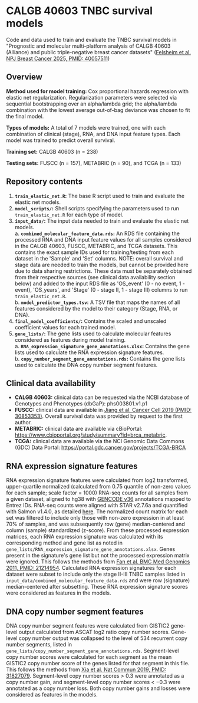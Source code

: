 # CALGB 40603 TNBC survival models
Code and data used to train and evaluate the TNBC survival models in "Prognostic and molecular multi-platform analysis of CALGB 40603 (Alliance) and public triple-negative breast cancer datasets" ([Felsheim et al. NPJ Breast Cancer 2025, PMID: 40057511](https://www.nature.com/articles/s41523-025-00740-z))

## Overview

**Method used for model training:** Cox proportional hazards regression with elastic net regularization. Regularization parameters were selected via sequential bootstrapping over an alpha/lambda grid; the alpha/lambda combination with the lowest average out-of-bag deviance was chosen to fit the final model.

**Types of models:** A total of 7 models were trained, one with each combination of clinical (stage), RNA, and DNA input feature types. Each model was trained to predict overall survival.

**Training set:** CALGB 40603 (n = 238)

**Testing sets:** FUSCC (n = 157), METABRIC (n = 90), and TCGA (n = 133)

## Repository contents

1. **`train_elastic_net.R`:** The base R script used to train and evaluate the elastic net models.     
2. **`model_scripts/`:** Shell scripts specifying the parameters used to run `train_elastic_net.R` for each type of model.
3. **`input_data/`:** The input data needed to train and evaluate the elastic net models.     
    a. **`combined_molecular_feature_data.rds`:** An RDS file containing the processed RNA and DNA input feature values for all samples considered in the CALGB 40603, FUSCC, METABRIC, and TCGA datasets. This contains the exact sample IDs used for training/testing from each dataset in the 'Sample' and 'Set' columns. NOTE: overall survival and stage data are needed to train the models, but cannot be provided here due to data sharing restrictions. These data must be separately obtained from their respective sources (see clinical data availability section below) and added to the input RDS file as 'OS_event' (0 - no event, 1 - event), 'OS_years', and 'Stage' (0 - stage II, 1 - stage III) columns to run `train_elastic_net.R`.   
    b. **`model_predictor_types.tsv`:** A TSV file that maps the names of all features considered by the model to their category (Stage, RNA, or DNA).     
4. **`final_model_coefficients/`:** Contains the scaled and unscaled coefficient values for each trained model.     
5. **`gene_lists/`:** The gene lists used to calculate molecular features considered as features during model training.     
   a. **`RNA_expression_signature_gene_annotations.xlsx`:** Contains the gene lists used to calculate the RNA expression signature features.     
   b. **`copy_number_segment_gene_annotations.rds`:** Contains the gene lists used to calculate the DNA copy number segment features.     

## Clinical data availability

- **CALGB 40603:** clinical data can be requested via the NCBI database of Genotypes and Phenotypes (dbGaP): phs003801.v1.p1
- **FUSCC:** clinical data are available in [Jiang et al. Cancer Cell 2019 (PMID: 30853353)](https://www.sciencedirect.com/science/article/pii/S1535610819300960). Overall survival data was provided by request to the first author.
- **METABRIC:** clinical data are available via cBioPortal: https://www.cbioportal.org/study/summary?id=brca_metabric.     
- **TCGA:** clinical data are available via the NCI Genomic Data Commons (GDC) Data Portal: https://portal.gdc.cancer.gov/projects/TCGA-BRCA

## RNA expression signature features

RNA expression signature features were calculated from log2 transformed, upper-quartile normalized (calculated from 0.75 quantile of non-zero values for each sample; scale factor = 1000) RNA-seq counts for all samples from a given dataset, aligned to hg38 with [GENCODE v36](https://www.gencodegenes.org/human/release_36.html) annotations mapped to Entrez IDs. RNA-seq counts were aligned with STAR v2.7.6a and quantified with Salmon v1.4.0, as detailed [here](https://sc.unc.edu/lbg/workflows/nextflow/rna-seq-quant/-/tree/rna-seq-quant-2.5?ref_type=tags). The normalized count matrix for each set was filtered to include only those with non-zero expression in at least 70% of samples, and was subsequently row (gene) median-centered and column (sample) standardized (z-score). From these processed expression matrices, each RNA expression signature was calculated with its corresponding method and gene list as noted in `gene_lists/RNA_expression_signature_gene_annotations.xlsx`. Genes present in the signature's gene list but not the processed expression matrix were ignored. This follows the methods from [Fan et al. BMC Med Genomics 2011, PMID: 21214954](https://bmcmedgenomics.biomedcentral.com/articles/10.1186/1755-8794-4-3). Calculated RNA expression signatures for each dataset were subset to include only the stage II-III TNBC samples listed in `input_data/combined_molecular_feature_data.rds` and were row (signature) median-centered after subsetting. These RNA expression signature scores were considered as features in the models.

## DNA copy number segment features

DNA copy number segment features were calculated from GISTIC2 gene-level output calculated from ASCAT log2 ratio copy number scores. Gene-level copy number output was collapsed to the level of 534 recurrent copy number segments, listed in `gene_lists/copy_number_segment_gene_annotations.rds`. Segment-level copy number scores were calculated for each segment as the mean GISTIC2 copy number score of the genes listed for that segment in this file. This follows the methods from [Xia et al. Nat Commun 2019, PMID:  31827079](https://www.nature.com/articles/s41467-019-13588-2). Segment-level copy number scores > 0.3 were annotated as a copy number gain, and segment-level copy number scores < −0.3 were annotated as a copy number loss. Both copy number gains and losses were considered as features in the models.

